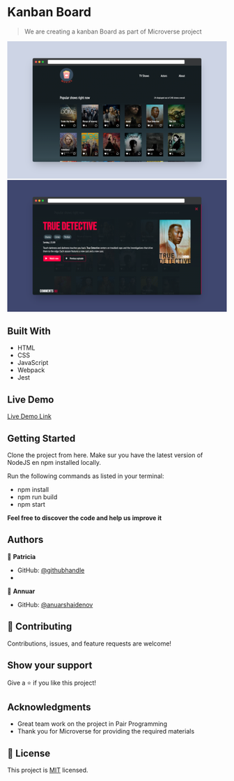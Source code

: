 # Kanban Board

> We are creating a kanban Board as part of Microverse project

![screenshot](./screenshot-1.png)
![screenshot](./screenshot-2.png)

## Built With

- HTML
- CSS
- JavaScript
- Webpack
- Jest

## Live Demo

[Live Demo Link](https://patriciachrysy.github.io/kanban-board/dist/)


## Getting Started

Clone the project from here. Make sur you have the latest version of NodeJS en npm installed locally.

Run the following commands as listed in your terminal:
- npm install
- npm run build
- npm start


**Feel free to discover the code and help us improve it**


## Authors

👤 **Patricia**

- GitHub: [@githubhandle](https://github.compatriciachrysy)
- 
👤 **Annuar**

- GitHub: [@anuarshaidenov](https://github.com/anuarshaidenov)

## 🤝 Contributing

Contributions, issues, and feature requests are welcome!


## Show your support

Give a ⭐️ if you like this project!

## Acknowledgments

- Great team work on the project in Pair Programming
- Thank you for Microverse for providing the required materials

## 📝 License

This project is [MIT](./MIT.md) licensed.
